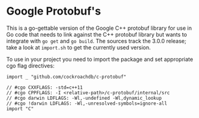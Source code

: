 # Google Protobuf's

This is a go-gettable version of the Google C++ protobuf library for use in Go
code that needs to link against the C++ protobuf library but wants to integrate
with `go get` and `go build`. The sources track the 3.0.0 release; take a look
at `import.sh` to get the currently used version.

To use in your project you need to import the package and set appropriate cgo flag directives:

```
import _ "github.com/cockroachdb/c-protobuf"

// #cgo CXXFLAGS: -std=c++11
// #cgo CPPFLAGS: -I <relative-path>/c-protobuf/internal/src
// #cgo darwin LDFLAGS: -Wl,-undefined -Wl,dynamic_lookup
// #cgo !darwin LDFLAGS: -Wl,-unresolved-symbols=ignore-all
import "C"
```
